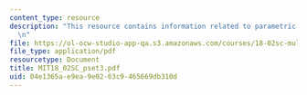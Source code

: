 ```yaml
---
content_type: resource
description: "This resource contains information related to parametric equations.\r\
  \n"
file: https://ol-ocw-studio-app-qa.s3.amazonaws.com/courses/18-02sc-multivariable-calculus-fall-2010/04e1365ae9ea9e0263c9465669db310d_MIT18_02SC_pset3.pdf
file_type: application/pdf
resourcetype: Document
title: MIT18_02SC_pset3.pdf
uid: 04e1365a-e9ea-9e02-63c9-465669db310d
---
```

